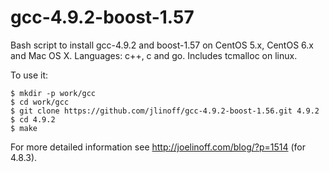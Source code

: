 gcc-4.9.2-boost-1.57
====================

  Bash script to install gcc-4.9.2 and boost-1.57 on CentOS 5.x, CentOS 6.x and Mac OS X. Languages: c++, c and go. Includes tcmalloc on linux.
  
  To use it:

    $ mkdir -p work/gcc
    $ cd work/gcc
    $ git clone https://github.com/jlinoff/gcc-4.9.2-boost-1.56.git 4.9.2
    $ cd 4.9.2
    $ make

  For more detailed information see http://joelinoff.com/blog/?p=1514 (for 4.8.3).
